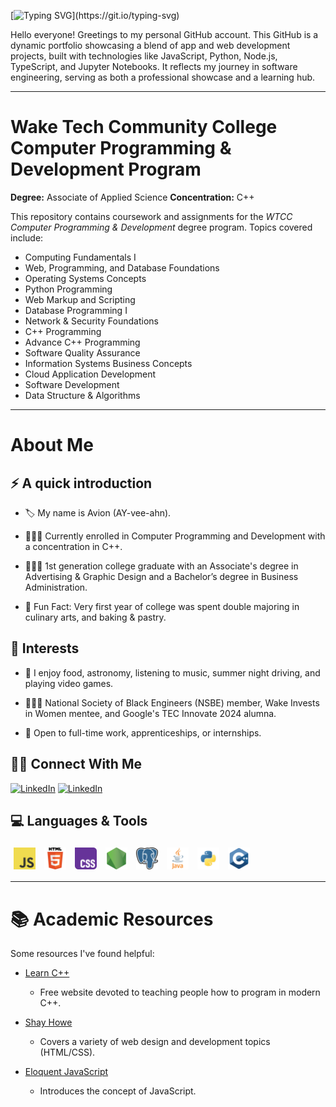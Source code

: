 [![Typing SVG](https://readme-typing-svg.demolab.com?font=Fira+Code&size=24&pause=1000&color=40e0d0&width=435&lines=Welcome+to+My+Degree+Journey!)](https://git.io/typing-svg)

Hello everyone! Greetings to my personal GitHub account. This GitHub is a dynamic portfolio showcasing a blend of app and web development projects, built with technologies like JavaScript, Python, Node.js, TypeScript, and Jupyter Notebooks. It reflects my journey in software engineering, serving as both a professional showcase and a learning hub.

---

# Wake Tech Community College Computer Programming & Development Program

**Degree:** Associate of Applied Science
**Concentration:** C++

This repository contains coursework and assignments for the _WTCC Computer Programming & Development_ degree program. Topics covered include:

- Computing Fundamentals I
- Web, Programming, and Database Foundations
- Operating Systems Concepts
- Python Programming
- Web Markup and Scripting
- Database Programming I
- Network & Security Foundations
- C++ Programming
- Advance C++ Programming
- Software Quality Assurance
- Information Systems Business Concepts
- Cloud Application Development
- Software Development
- Data Structure & Algorithms

---

# About Me

## ⚡️ A quick introduction

- 🏷️ My name is Avion (AY-vee-ahn).

- 👩🏾‍🏫 Currently enrolled in Computer Programming and Development with a concentration in C++.

- 👩🏾‍🎓 1st generation college graduate with an Associate's degree in Advertising & Graphic Design and a Bachelor’s degree in Business Administration.

- 🥳 Fun Fact: Very first year of college was spent double majoring in culinary arts, and baking & pastry.

## 🎀 Interests

- 💚 I enjoy food, astronomy, listening to music, summer night driving, and playing video games.

- 👩🏾‍💻 National Society of Black Engineers (NSBE) member, Wake Invests in Women mentee, and Google's TEC Innovate 2024 alumna.

- 💼 Open to full-time work, apprenticeships, or internships.

## 🤝🏾 Connect With Me

[![LinkedIn](https://img.shields.io/badge/email%20me-fffff?style=for-the-badge&logo=email&logoColor=blue)](mailto:apcobb@my.waketech.edu)
[![LinkedIn](https://img.shields.io/badge/LinkedIn-0077B5?style=for-the-badge&logo=linkedin&logoColor=white)](https://www.linkedin.com/in/avion-cobb/)

## 💻 Languages & Tools

<p float="left">

<img style="padding:5px;" align="center" alt="JavaScript" width="35px" src="https://raw.githubusercontent.com/github/explore/main/topics/javascript/javascript.png"/>

<img style="padding:5px;" align="center" alt="HTML5" width="35px" src="https://raw.githubusercontent.com/github/explore/main/topics/html/html.png"/>

<img style="padding:5px;" align="center" alt="CSS" width="35px" src="https://raw.githubusercontent.com/github/explore/main/topics/css/css.png"/>

<img style="padding:5px;" align="center" alt="NodeJS" width="35px" src="https://raw.githubusercontent.com/github/explore/80688e429a7d4ef2fca1e82350fe8e3517d3494d/topics/nodejs/nodejs.png"/>

<img style="padding:5px;" align="center" alt="PostgresSQL" width="35px" src="https://raw.githubusercontent.com/github/explore/main/topics/postgresql/postgresql.png"/>

<img style="padding:5px;" align="center" alt="Java" width="35px" src="https://raw.githubusercontent.com/github/explore/main/topics/java/java.png"/>
<img style="padding:5px;" align="center" alt="Python" width="35px" src="https://raw.githubusercontent.com/github/explore/main/topics/python/python.png"/>

<img style="padding:5px;" align="center" alt="C++" width="35px" src="https://raw.githubusercontent.com/github/explore/main/topics/cpp/cpp.png"/>

</p>

---

# 📚 Academic Resources

Some resources I've found helpful:

- [Learn C++](https://www.learncpp.com/)

  - Free website devoted to teaching people how to program in modern C++.

- [Shay Howe](https://learn.shayhowe.com/)

  - Covers a variety of web design and development topics (HTML/CSS).

- [Eloquent JavaScript](https://eloquentjavascript.net/)

  - Introduces the concept of JavaScript.
